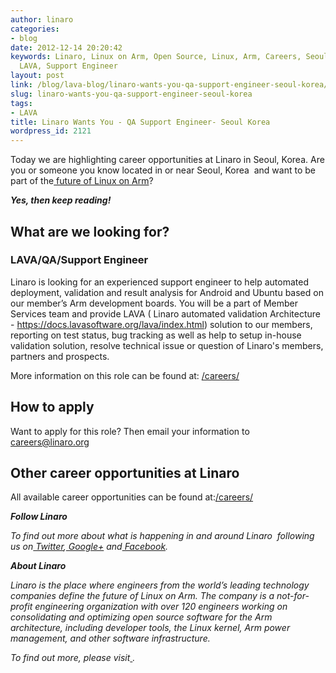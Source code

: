 ```yaml
---
author: linaro
categories:
- blog
date: 2012-12-14 20:20:42
keywords: Linaro, Linux on Arm, Open Source, Linux, Arm, Careers, Seoul, Korea, QA,
  LAVA, Support Engineer
layout: post
link: /blog/lava-blog/linaro-wants-you-qa-support-engineer-seoul-korea/
slug: linaro-wants-you-qa-support-engineer-seoul-korea
tags:
- LAVA
title: Linaro Wants You - QA Support Engineer- Seoul Korea
wordpress_id: 2121
---
```


Today we are highlighting career opportunities at Linaro in Seoul, Korea. Are you or someone you know located in or near Seoul, Korea  and want to be part of the[ future of Linux on Arm](/)?

_**Yes, then keep reading!**_


## What are we looking for?

### LAVA/QA/Support Engineer

Linaro is looking for an experienced support engineer to help automated deployment, validation and result analysis for Android and Ubuntu based on our member’s Arm development boards. You will be a part of Member Services team and provide LAVA ( Linaro automated validation Architecture - https://docs.lavasoftware.org/lava/index.html) solution to our members, reporting on test status, bug tracking as well as help to setup in-house validation solution, resolve technical issue or question of Linaro's members, partners and prospects.

More information on this role can be found at: [/careers/](/careers/)


## How to apply


Want to apply for this role? Then email your information to[ careers@linaro.org](/careers/)


## Other career opportunities at Linaro


All available career opportunities can be found at:[/careers/](/careers/)

_**Follow Linaro**_

_To find out more about what is happening in and around Linaro  following us on[ Twitter](https://twitter.com/LinaroOrg),[ Google+](https://plus.google.com/+LinaroOnAir) and[ Facebook](https://www.facebook.com/LinaroOrg)._

_**About Linaro**_

_Linaro is the place where engineers from the world’s leading technology companies define the future of Linux on Arm. The company is a not-for-profit engineering organization with over 120 engineers working on consolidating and optimizing open source software for the Arm architecture, including developer tools, the Linux kernel, Arm power management, and other software infrastructure._

_To find out more, please visit[ ](/)._
